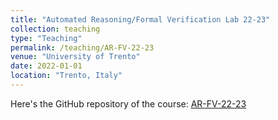 ```yaml
---
title: "Automated Reasoning/Formal Verification Lab 22-23"
collection: teaching
type: "Teaching"
permalink: /teaching/AR-FV-22-23
venue: "University of Trento"
date: 2022-01-01
location: "Trento, Italy"
---
```


Here's the GitHub repository of the course: [AR-FV-22-23](https://github.com/giuspek/FormalMethods-2022)

